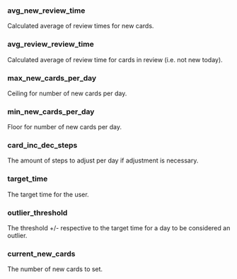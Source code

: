 ### avg_new_review_time
Calculated average of review times for new cards.

### avg_review_review_time
Calculated average of review time for cards in review (i.e. not new today).

### max_new_cards_per_day
Ceiling for number of new cards per day.

### min_new_cards_per_day
Floor for number of new cards per day.

### card_inc_dec_steps
The amount of steps to adjust per day if adjustment is necessary.

### target_time
The target time for the user.

### outlier_threshold
The threshold +/- respective to the target time for a day to be considered an outlier.

### current_new_cards
The number of new cards to set.